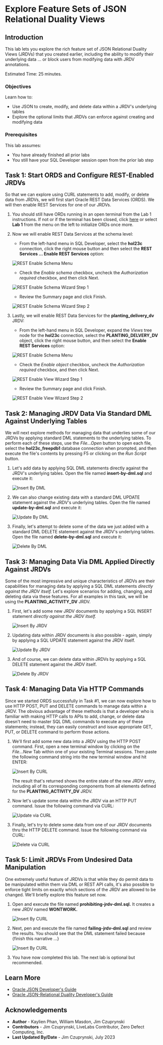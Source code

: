 # Explore Feature Sets of JSON Relational Duality Views

## Introduction

This lab lets you explore the rich feature set of JSON Relational Duality Views (JRDVs) that you created earlier, including the ability to modify their underlying data ... or block users from modifying data with JRDV annotations.

Estimated Time: 25 minutes.

<!-- Watch the video below for a quick walk through of the lab. -->

<!-- update video link. Previous iteration: [](youtube:XnE1yw2k5IU) -->

### Objectives
Learn how to:
- Use JSON to create, modify, and delete data within a JRDV's underlying tables
- Explore the optional limits that JRDVs can enforce against creating and modifying data


### Prerequisites
This lab assumes:
- You have already finished all prior labs
- You still have your SQL Developer session open from the prior lab step

## Task 1: Start ORDS and Configure REST-Enabled JRDVs

So that we can explore using CURL statements to add, modify, or delete data from JRDVs, we will first start Oracle REST Data Services (ORDS). We will then enable REST Services for one of our JRDVs.

1. You should still have ORDs running in an open terminal from the Lab 1 instructions. If not or if the terminal has been closed, click [here](?lab=initialize-ords) or select **Lab 1** from the menu on the left to initialize ORDs once more.

2. Now we will enable REST Data Services at the schema level:

    - From the left-hand menu in SQL Developer, select the **hol23c** connection, click the right mouse button and then select the **REST Services ... Enable REST Services** option:

    ![REST Enable Schema Menu](images/enable-ords-services-at-schema-level.png)

    - Check the *Enable schema* checkbox, uncheck the *Authorization required* checkbox, and then click Next.

    ![REST Enable Schema Wizard Step 1](images/ords-schema-level-wizard-1.png)

    - Review the Summary page and click Finish. 

    ![REST Enable Schema Wizard Step 2](images/ords-schema-level-wizard-2.png)

3. Lastly, we will enable REST Data Services for the **planting\_delivery\_dv** JRDV:

    - From the left-hand menu in SQL Developer, expand the *Views* tree node for the **hol23c** connection, select the **PLANTING\_DELVERY\_DV** object, click the right mouse button, and then select the **Enable REST Services** option:

    ![REST Enable Schema Menu](images/enable-ords-services-at-view-level.png)

    - Check the *Enable object* checkbox, uncheck the *Authorization required* checkbox, and then click Next.

    ![REST Enable View Wizard Step 1](images/ords-view-level-wizard-1.png)

    - Review the Summary page and click Finish. 

    ![REST Enable View Wizard Step 2](images/ords-view-level-wizard-2.png)

## Task 2: Managing JRDV Data Via Standard DML Against Underlying Tables

We will next explore methods for managing data that underlies some of our JRDVs by applying standard DML statements to the underlying tables. To perform each of these steps, use the *File...Open* button to open each file, select the **hol23c_freepdb1** database connection when prompted, and then execute the file's contents by pressing F5 or clicking on the *Run Script* button.

1. Let's add data by applying SQL DML statements directly against the JRDV's underlying tables. Open the file named **insert-by-dml.sql** and execute it:

    ![Insert By DML](images/insert-by-dml.png)

2. We can also change existing data with a standard DML UPDATE statement against the JRDV's underlying tables. Open the file named **update-by-dml.sql** and execute it:

    ![Update By DML](images/update-by-dml.png)

3. Finally, let's attempt to delete some of the data we just added with a standard DML DELETE statement against the JRDV's underlying tables. Open the file named **delete-by-dml.sql** and execute it:

    ![Delete By DML](images/delete-by-dml.png)

## Task 3: Managing Data Via DML Applied Directly Against JRDVs

Some of the most impressive and unique characteristics of JRDVs are their capabilities for managing data by applying a SQL DML statements *directly against the JRDV itself.* Let's explore scenarios for adding, changing, and deleting data via these features. For all examples in this task, we will be using the **PLANTING\_ACTIVITY\_DV** JRDV.

1. First, let's add some new JRDV documents by applying a SQL INSERT statement *directly against the JRDV itself.*

    ![Insert By JRDV](images/insert-by-jrdv.png)


2. Updating data within JRDV documents is also possible - again, simply by applying a SQL UPDATE statement against the JRDV itself.

    ![Update By JRDV](images/update-by-jrdv.png)


3. And of course, we can delete data within JRDVs by applying a SQL DELETE statement against the JRDV itself.

    ![Delete By JRDV](images/delete-by-jrdv.png)


## Task 4: Managing Data Via HTTP Commands

Since we started ORDS successfully in Task #1, we can now explore how to use HTTP POST, PUT and DELETE commands to manage data within a JRDV. The obvious advantage of these methods is that a developer who is familiar with making HTTP calls to APIs to add, change, or delete data doesn't need to master SQL DML commands to execute any of these statements; instead, they can easily construct and issue appropriate GET, PUT, or DELETE command to perform those actions. 

1. We'll first add some new data into a JRDV using the HTTP POST command. First, open a new terminal window by clicking on the *File...New* Tab within one of your existing Terminal sessions. Then paste the following command string into the new terminal window and hit ENTER:

    ![Insert By CURL](images/insert-by-curl.png)

    The result that's returned shows the entire state of the new JRDV entry, including all of its corresponding components from all elements defined for the **PLANTING\_ACTIVITY\_DV** JRDV.

2. Now let's update some data within the JRDV via an HTTP PUT command. Issue the following command via CURL:

    ![Update via CURL](images/update-by-curl.png)


3. Finally, let's try to delete some data from one of our JRDV documents thru the HTTP DELETE command. Issue the following command via CURL:

    ![Delete via CURL](images/delete-by-curl.png)


## Task 5: Limit JRDVs From Undesired Data Manipulation

One extremely useful feature of JRDVs is that while they do permit data to be manipulated within them via DML or REST API calls, it's also possible to enforce tight limits on exactly which sections of the JRDV are allowed to be changed. We'll briefly explore this feature set now.

1. Open and execute the file named **prohibiting-jrdv-dml.sql.** It creates a new JRDV named **WONTWORK.** 

    ![Insert By CURL](images/FINISHTHIS.png)

2. Next, pen and execute the file named **failing-jrdv-dml.sql** and review the results. You should see that the DML statement failed because {finish this narrative ...}

    ![Insert By CURL](images/FINISHTHIS.png)

3. You have now completed this lab. The next lab is optional but recommended.

## Learn More
* [Oracle JSON Developer's Guide](https://docs.oracle.com/en/database/oracle/oracle-database/23/adjsn/)
* [Oracle JSON-Relational Duality Developer's Guide](https://docs.oracle.com/en/database/oracle/oracle-database/23/jsnvu/)

## Acknowledgements
* **Author** - Kaylien Phan, William Masdon, Jim Czuprynski
* **Contributors** - Jim Czuprynski, LiveLabs Contributor, Zero Defect Computing, Inc.
* **Last Updated By/Date** - Jim Czuprynski, July 2023